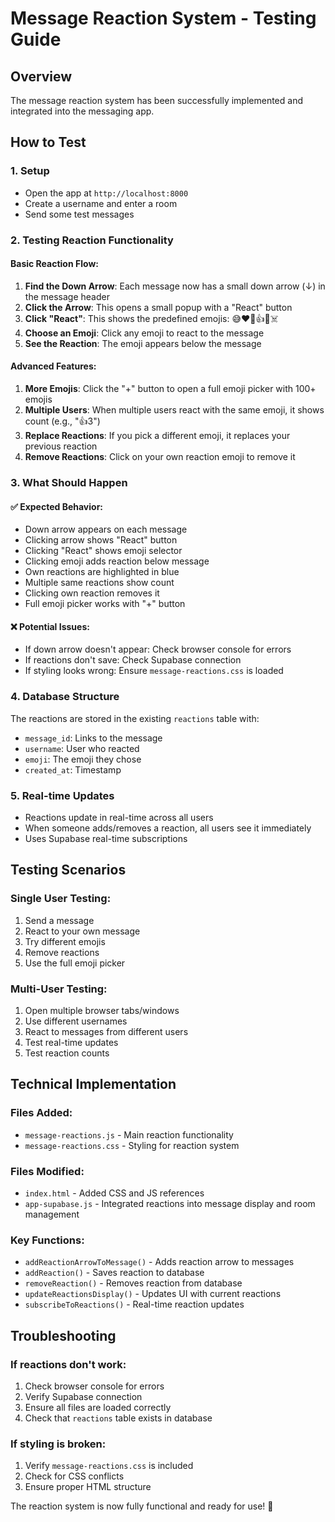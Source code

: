 # Message Reaction System - Testing Guide

## Overview
The message reaction system has been successfully implemented and integrated into the messaging app.

## How to Test

### 1. Setup
- Open the app at `http://localhost:8000`
- Create a username and enter a room
- Send some test messages

### 2. Testing Reaction Functionality

#### Basic Reaction Flow:
1. **Find the Down Arrow**: Each message now has a small down arrow (↓) in the message header
2. **Click the Arrow**: This opens a small popup with a "React" button
3. **Click "React"**: This shows the predefined emojis: 😅❤️🤣👍😂☠️
4. **Choose an Emoji**: Click any emoji to react to the message
5. **See the Reaction**: The emoji appears below the message

#### Advanced Features:
1. **More Emojis**: Click the "+" button to open a full emoji picker with 100+ emojis
2. **Multiple Users**: When multiple users react with the same emoji, it shows count (e.g., "👍3")
3. **Replace Reactions**: If you pick a different emoji, it replaces your previous reaction
4. **Remove Reactions**: Click on your own reaction emoji to remove it

### 3. What Should Happen

#### ✅ Expected Behavior:
- Down arrow appears on each message
- Clicking arrow shows "React" button
- Clicking "React" shows emoji selector
- Clicking emoji adds reaction below message
- Own reactions are highlighted in blue
- Multiple same reactions show count
- Clicking own reaction removes it
- Full emoji picker works with "+" button

#### ❌ Potential Issues:
- If down arrow doesn't appear: Check browser console for errors
- If reactions don't save: Check Supabase connection
- If styling looks wrong: Ensure `message-reactions.css` is loaded

### 4. Database Structure
The reactions are stored in the existing `reactions` table with:
- `message_id`: Links to the message
- `username`: User who reacted
- `emoji`: The emoji they chose
- `created_at`: Timestamp

### 5. Real-time Updates
- Reactions update in real-time across all users
- When someone adds/removes a reaction, all users see it immediately
- Uses Supabase real-time subscriptions

## Testing Scenarios

### Single User Testing:
1. Send a message
2. React to your own message
3. Try different emojis
4. Remove reactions
5. Use the full emoji picker

### Multi-User Testing:
1. Open multiple browser tabs/windows
2. Use different usernames
3. React to messages from different users
4. Test real-time updates
5. Test reaction counts

## Technical Implementation

### Files Added:
- `message-reactions.js` - Main reaction functionality
- `message-reactions.css` - Styling for reaction system

### Files Modified:
- `index.html` - Added CSS and JS references
- `app-supabase.js` - Integrated reactions into message display and room management

### Key Functions:
- `addReactionArrowToMessage()` - Adds reaction arrow to messages
- `addReaction()` - Saves reaction to database
- `removeReaction()` - Removes reaction from database
- `updateReactionsDisplay()` - Updates UI with current reactions
- `subscribeToReactions()` - Real-time reaction updates

## Troubleshooting

### If reactions don't work:
1. Check browser console for errors
2. Verify Supabase connection
3. Ensure all files are loaded correctly
4. Check that `reactions` table exists in database

### If styling is broken:
1. Verify `message-reactions.css` is included
2. Check for CSS conflicts
3. Ensure proper HTML structure

The reaction system is now fully functional and ready for use! 🎉 